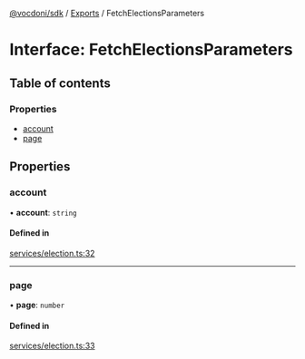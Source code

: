 [@vocdoni/sdk](/sdk) / [Exports](../modules) / FetchElectionsParameters

# Interface: FetchElectionsParameters

## Table of contents

### Properties

- [account](FetchElectionsParameters#account)
- [page](FetchElectionsParameters#page)

## Properties

### account

• **account**: `string`

#### Defined in

[services/election.ts:32](https://github.com/vocdoni/vocdoni-sdk/blob/2244934/src/services/election.ts#L32)

___

### page

• **page**: `number`

#### Defined in

[services/election.ts:33](https://github.com/vocdoni/vocdoni-sdk/blob/2244934/src/services/election.ts#L33)
